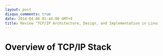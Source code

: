 ```yaml
---
layout: post
disqus_comments: true
date: 2014-04-06 01:44:00 GMT+9
title: Review "TCP/IP Architecture, Design, and Implementation in Linux"
---
```


# Overview of TCP/IP Stack
